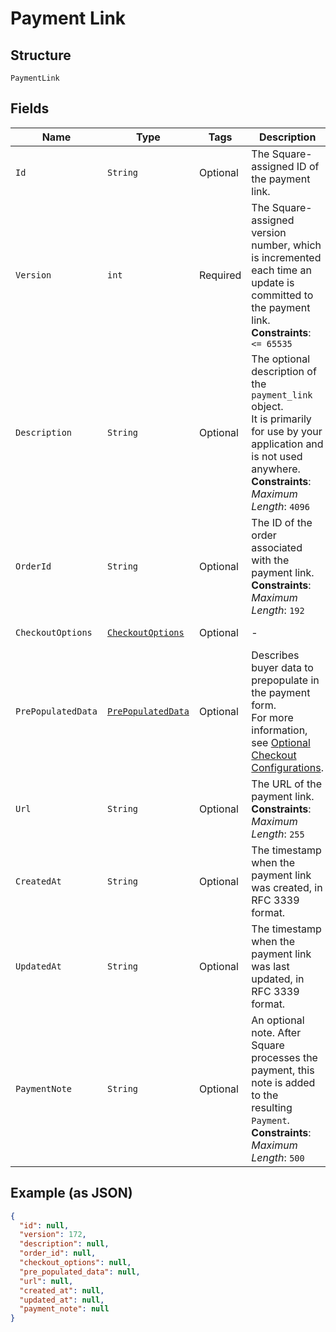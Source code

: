 
# Payment Link

## Structure

`PaymentLink`

## Fields

| Name | Type | Tags | Description | Getter |
|  --- | --- | --- | --- | --- |
| `Id` | `String` | Optional | The Square-assigned ID of the payment link. | String getId() |
| `Version` | `int` | Required | The Square-assigned version number, which is incremented each time an update is committed to the payment link.<br>**Constraints**: `<= 65535` | int getVersion() |
| `Description` | `String` | Optional | The optional description of the `payment_link` object.<br>It is primarily for use by your application and is not used anywhere.<br>**Constraints**: *Maximum Length*: `4096` | String getDescription() |
| `OrderId` | `String` | Optional | The ID of the order associated with the payment link.<br>**Constraints**: *Maximum Length*: `192` | String getOrderId() |
| `CheckoutOptions` | [`CheckoutOptions`](../../doc/models/checkout-options.md) | Optional | - | CheckoutOptions getCheckoutOptions() |
| `PrePopulatedData` | [`PrePopulatedData`](../../doc/models/pre-populated-data.md) | Optional | Describes buyer data to prepopulate in the payment form.<br>For more information,<br>see [Optional Checkout Configurations](https://developer.squareup.com/docs/checkout-api/optional-checkout-configurations). | PrePopulatedData getPrePopulatedData() |
| `Url` | `String` | Optional | The URL of the payment link.<br>**Constraints**: *Maximum Length*: `255` | String getUrl() |
| `CreatedAt` | `String` | Optional | The timestamp when the payment link was created, in RFC 3339 format. | String getCreatedAt() |
| `UpdatedAt` | `String` | Optional | The timestamp when the payment link was last updated, in RFC 3339 format. | String getUpdatedAt() |
| `PaymentNote` | `String` | Optional | An optional note. After Square processes the payment, this note is added to the  <br>resulting `Payment`.<br>**Constraints**: *Maximum Length*: `500` | String getPaymentNote() |

## Example (as JSON)

```json
{
  "id": null,
  "version": 172,
  "description": null,
  "order_id": null,
  "checkout_options": null,
  "pre_populated_data": null,
  "url": null,
  "created_at": null,
  "updated_at": null,
  "payment_note": null
}
```

